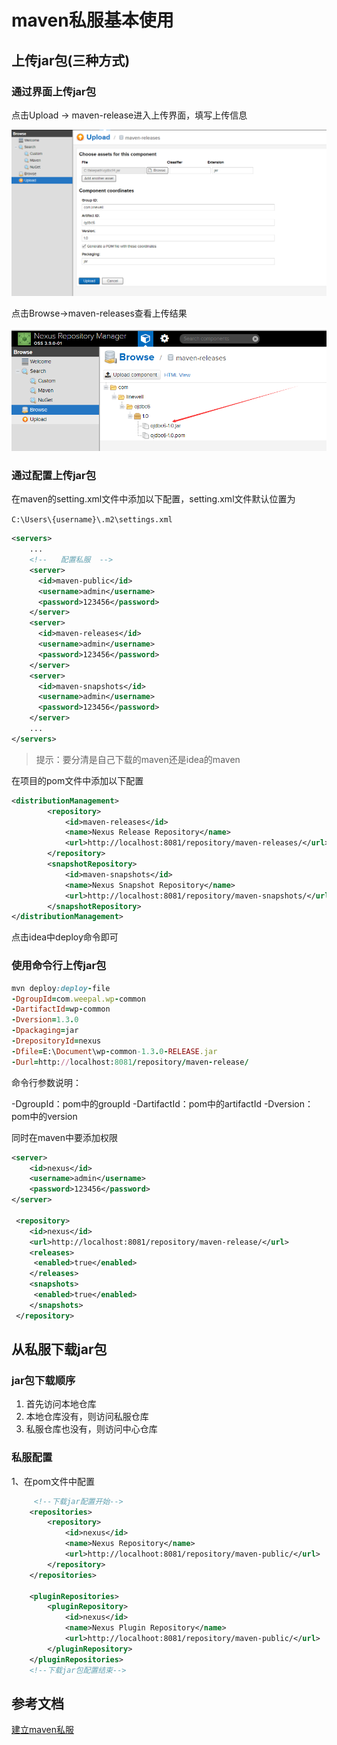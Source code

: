 # maven私服基本使用

## 上传jar包(三种方式)

### 通过界面上传jar包

点击Upload → maven-release进入上传界面，填写上传信息

![](./media/nexus_upload.png)

点击Browse→maven-releases查看上传结果

![](./media/nexus_browse_ojdbc6.png)

### 通过配置上传jar包

在maven的setting.xml文件中添加以下配置，setting.xml文件默认位置为

`C:\Users\{username}\.m2\settings.xml`

```xml
<servers>
    ...
	<!--   配置私服  -->
    <server> 
      <id>maven-public</id> 
      <username>admin</username> 
      <password>123456</password>
	</server>
	<server> 
      <id>maven-releases</id> 
      <username>admin</username> 
      <password>123456</password>
	</server>
	<server> 
      <id>maven-snapshots</id> 
      <username>admin</username> 
      <password>123456</password>
	</server> 
   	...
</servers>
```

> 提示：要分清是自己下载的maven还是idea的maven

在项目的pom文件中添加以下配置

```xml
<distributionManagement>
        <repository>
            <id>maven-releases</id>
            <name>Nexus Release Repository</name>
            <url>http://localhost:8081/repository/maven-releases/</url>
        </repository>
        <snapshotRepository>
            <id>maven-snapshots</id>
            <name>Nexus Snapshot Repository</name>
            <url>http://localhost:8081/repository/maven-snapshots/</url>
        </snapshotRepository>
</distributionManagement>
```

点击idea中deploy命令即可

### 使用命令行上传jar包

```ruby
mvn deploy:deploy-file 
-DgroupId=com.weepal.wp-common 
-DartifactId=wp-common 
-Dversion=1.3.0 
-Dpackaging=jar 
-DrepositoryId=nexus 
-Dfile=E:\Document\wp-common-1.3.0-RELEASE.jar
-Durl=http://localhost:8081/repository/maven-release/
```

命令行参数说明：

-DgroupId：pom中的groupId
-DartifactId：pom中的artifactId
-Dversion：pom中的version

同时在maven中要添加权限

```xml
<server>
    <id>nexus</id>
    <username>admin</username>
    <password>123456</password>
</server>

 <repository>
    <id>nexus</id>
    <url>http://localhost:8081/repository/maven-release/</url>
    <releases>
     <enabled>true</enabled>
    </releases>
    <snapshots>
     <enabled>true</enabled>
    </snapshots>
 </repository>
```

## 从私服下载jar包

### jar包下载顺序

1. 首先访问本地仓库
2. 本地仓库没有，则访问私服仓库
3. 私服仓库也没有，则访问中心仓库

### 私服配置

1、在pom文件中配置

```xml
     <!--下载jar配置开始-->
    <repositories>
        <repository>
            <id>nexus</id>
            <name>Nexus Repository</name>
            <url>http://localhoot:8081/repository/maven-public/</url>
        </repository>
    </repositories>

    <pluginRepositories>
        <pluginRepository>
            <id>nexus</id>
            <name>Nexus Plugin Repository</name>
            <url>http://localhoot:8081/repository/maven-public/</url>
        </pluginRepository>
    </pluginRepositories>
    <!--下载jar包配置结束-->
```

## 参考文档

[建立maven私服](https://www.jianshu.com/p/93fac0ac2202)

